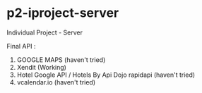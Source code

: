 # p2-iproject-server

Individual Project - Server

Final API :

1. GOOGLE MAPS (haven't tried)
2. Xendit (Working)
3. Hotel Google API / Hotels By Api Dojo rapidapi (haven't tried)
4. vcalendar.io (haven't tried)
